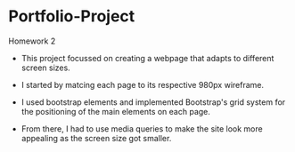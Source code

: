 # Portfolio-Project
Homework 2

* This project focussed on creating a webpage that adapts to different screen sizes.

* I started by matcing each page to its respective 980px wireframe.

* I used bootstrap elements and implemented Bootstrap's grid system for the positioning of the main elements on each page.

* From there, I had to use media queries to make the site look more appealing as the screen size got smaller. 
